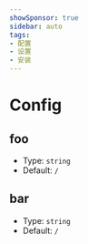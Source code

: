 ```yaml
---
showSponsor: true
sidebar: auto
tags:
- 配置
- 设置
- 安装
---
```


# Config

## foo

- Type: `string`
- Default: `/`

## bar

- Type: `string`
- Default: `/`
